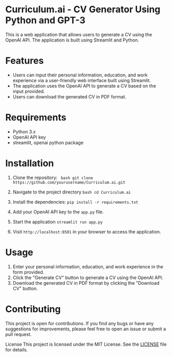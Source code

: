 # Curriculum.ai - CV Generator Using Python and GPT-3

This is a web application that allows users to generate a CV using the OpenAI API. The application is built using Streamlit and Python.

# Features
- Users can input their personal information, education, and work experience via a user-friendly web interface built using Streamlit.
- The application uses the OpenAI API to generate a CV based on the input provided.
- Users can download the generated CV in PDF format.

# Requirements
- Python 3.x
- OpenAI API key
- streamlit, openai python package

# Installation
1. Clone the repository:
  ` bash git clone https://github.com/yourusername/Curriculum.ai.git`
  
2. Navigate to the project directory
  `bash cd Curriculum.ai`
  
3. Install the dependencies:
  `pip install -r requirements.txt`
  
4. Add your OpenAI API key to the `app.py` file.
5. Start the application
  `streamlit run app.py`
  
6. Visit `http://localhost:8501` in your browser to access the application.

# Usage
1. Enter your personal information, education, and work experience in the form provided.
2. Click the "Generate CV" button to generate a CV using the OpenAI API.
3. Download the generated CV in PDF format by clicking the "Download CV" button.
 
# Contributing
This project is open for contributions. If you find any bugs or have any suggestions for improvements, please feel free to open an issue or submit a pull request.

License
This project is licensed under the MIT License. See the <u>LICENSE</u> file for details.
  



